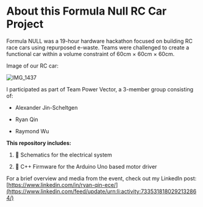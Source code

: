 # About this Formula Null RC Car Project

Formula NULL was a 19-hour hardware hackathon focused on building RC race cars using repurposed e-waste. Teams were challenged to create a functional car within a volume constraint of 60cm × 60cm × 60cm.

 Image of our RC car:

![IMG_1437](https://github.com/user-attachments/assets/44b71a0b-80f7-4dd3-8f6b-62efd82c1480)


I participated as part of Team Power Vector, a 3-member group consisting of:

- Alexander Jin-Scheltgen

- Ryan Qin

- Raymond Wu
  

__This repository includes:__

1) 🔋 Schematics for the electrical system

2) 🔧 C++ Firmware for the Arduino Uno based motor driver 


For a brief overview and media from the event, check out my LinkedIn post:
[https://www.linkedin.com/in/ryan-qin-ece/](https://www.linkedin.com/feed/update/urn:li:activity:7335318180292132864/)
